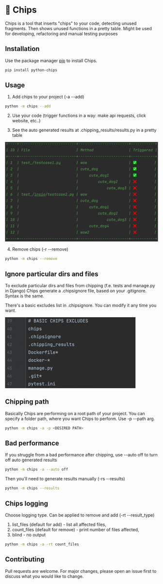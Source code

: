 # 👾 Chips

Chips is a tool that inserts "chips" to your code, detecting unused fragments. Then shows unused functions in a pretty table. Might be used for developing, refactoring and manual testing purposes

## Installation

Use the package manager [pip](https://pip.pypa.io/en/stable/) to install Chips.

```bash
pip install python-chips
```

## Usage

1) Add chips to your project (-a --add)

```bash
python -m chips --add
```
2) Use your code (trigger functions in a way: make api requests, click website, etc..)

3) See the auto generated results at .chipping_results/results.py in a pretty table

![_pretty_table.png](README_IMGS/_pretty_table.png)

4) Remove chips (-r --remove)
```bash
python -m chips --remove
```

## Ignore particular dirs and files
To exclude particular dirs and files from chipping (f.e. tests and manage.py in Django) 
Chips generate a .chipsignore file, based on your .gitignore. Syntax is the same.

There's a basic excludes list in .chipsignore. You can modify it any time you want.

![_chipsignore.png](README_IMGS/_chipsignore.png)

## Chipping path
Basically Chips are performing on a root path of your project. You can specify a folder path, where you want Chips to perform. Use -p --path arg.
```bash
python -m chips -a -p <DESIRED PATH>
```

## Bad performance
If you struggle from a bad performance after chipping, use --auto off to turn off auto generated results
```bash
python -m chips -a --auto off
```

Then you'll need to generate results manually (-rs --results)
```bash
python -m chips --results
```

## Chips logging
Choose logging type. Can be applied to remove and add (-rt --result_type)
1) list_files (default for add) - list all affected files, 
2) count_files (default for remove) - print number of files affected,
3) blind - no output
```bash
python -m chips -a -rt count_files
```

## Contributing
Pull requests are welcome. For major changes, please open an issue first to discuss what you would like to change.